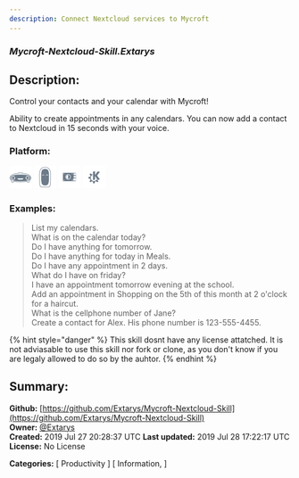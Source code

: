 ```yaml
---
description: Connect Nextcloud services to Mycroft
---
```


### _Mycroft-Nextcloud-Skill.Extarys_  
## Description:  
Control your contacts and your calendar with Mycroft!

Ability to create appointments in any calendars.
You can now add a contact to Nextcloud in 15 seconds with your voice.  
  
  
### Platform:  
 ![Mark I](../.gitbook/assets/mark-1-icon.png)  ![Mark II](../.gitbook/assets/mark-2-icon.png)  ![Picroft](../.gitbook/assets/picroft-icon.png)  ![plasmoid](../.gitbook/assets/kde.png)   
### Examples:  
> List my calendars.  
> What is on the calendar today?  
> Do I have anything for tomorrow.  
> Do I have anything for today in Meals.  
> Do I have any appointment in 2 days.  
> What do I have on friday?  
> I have an appointment tomorrow evening at the school.  
> Add an appointment in Shopping on the 5th of this month at 2 o'clock for a haircut.  
> What is the cellphone number of Jane?  
> Create a contact for Alex. His phone number is 123-555-4455.  
  
{% hint style="danger" %}
This skill dosnt have any license attatched. It is not adviasable to use this skill nor fork or clone, as you don't know if you are legaly allowed to do so by the auhtor.
{% endhint %}
  
## Summary:  
**Github:** [https://github.com/Extarys/Mycroft-Nextcloud-Skill](https://github.com/Extarys/Mycroft-Nextcloud-Skill)  
**Owner:** [@Extarys](https://github.com/Extarys)  
**Created:** 2019 Jul 27 20:28:37 UTC  **Last updated:** 2019 Jul 28 17:22:17 UTC  
**License:** No License  
  
**Categories:** [ Productivity ] [ Information, ]   
